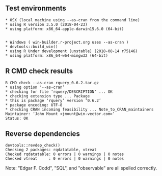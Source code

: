 

## Test environments

    * OSX (local machine using --as-cran from the command line)
    * using R version 3.5.0 (2018-04-23)
    * using platform: x86_64-apple-darwin15.6.0 (64-bit)

 
    * Windows ( win-builder.r-project.org uses --as-cran )
    * devtools::build_win()
    * using R Under development (unstable) (2018-08-14 r75146)
    * using platform: x86_64-w64-mingw32 (64-bit)

## R CMD check results

    R CMD check --as-cran rquery_0.6.2.tar.gz 
    * using option ‘--as-cran’
    * checking for file ‘rquery/DESCRIPTION’ ... OK
    * checking extension type ... Package
    * this is package ‘rquery’ version ‘0.6.2’
    * package encoding: UTF-8
    * checking CRAN incoming feasibility ... Note_to_CRAN_maintainers
    Maintainer: ‘John Mount <jmount@win-vector.com>’
    Status: OK

## Reverse dependencies

    devtools::revdep_check()
    Checking 2 packages: rqdatatable, vtreat
    Checked rqdatatable: 0 errors | 0 warnings | 0 notes
    Checked vtreat     : 0 errors | 0 warnings | 0 notes
    
Note: "Edgar F. Codd", "SQL", and "observable" are all spelled correctly.
